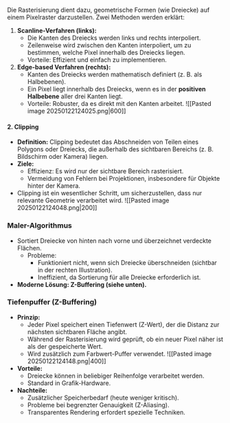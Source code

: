 Die Rasterisierung dient dazu, geometrische Formen (wie Dreiecke) auf einem Pixelraster darzustellen. Zwei Methoden werden erklärt:
1. **Scanline-Verfahren (links):**
    - Die Kanten des Dreiecks werden links und rechts interpoliert.
    - Zeilenweise wird zwischen den Kanten interpoliert, um zu bestimmen, welche Pixel innerhalb des Dreiecks liegen.
    - Vorteile: Effizient und einfach zu implementieren.
2. **Edge-based Verfahren (rechts):**
    - Kanten des Dreiecks werden mathematisch definiert (z. B. als Halbebenen).
    - Ein Pixel liegt innerhalb des Dreiecks, wenn es in der **positiven Halbebene** aller drei Kanten liegt.
    - Vorteile: Robuster, da es direkt mit den Kanten arbeitet.
![[Pasted image 20250122124025.png|600]]
#### **2. Clipping**
- **Definition:** Clipping bedeutet das Abschneiden von Teilen eines Polygons oder Dreiecks, die außerhalb des sichtbaren Bereichs (z. B. Bildschirm oder Kamera) liegen.
- **Ziele:**
    - Effizienz: Es wird nur der sichtbare Bereich rasterisiert.
    - Vermeidung von Fehlern bei Projektionen, insbesondere für Objekte hinter der Kamera.
- Clipping ist ein wesentlicher Schritt, um sicherzustellen, dass nur relevante Geometrie verarbeitet wird.
![[Pasted image 20250122124048.png|200]]
### Maler-Algorithmus
- Sortiert Dreiecke von hinten nach vorne und überzeichnet verdeckte Flächen.
    - Probleme:
        - Funktioniert nicht, wenn sich Dreiecke überschneiden (sichtbar in der rechten Illustration).
        - Ineffizient, da Sortierung für alle Dreiecke erforderlich ist.
- **Moderne Lösung: Z-Buffering (siehe unten).**
### Tiefenpuffer (Z-Buffering)
- **Prinzip:**
    - Jeder Pixel speichert einen Tiefenwert (Z-Wert), der die Distanz zur nächsten sichtbaren Fläche angibt.
    - Während der Rasterisierung wird geprüft, ob ein neuer Pixel näher ist als der gespeicherte Wert.
    - Wird zusätzlich zum Farbwert-Puffer verwendet.
![[Pasted image 20250122124148.png|400]]
- **Vorteile:**
    - Dreiecke können in beliebiger Reihenfolge verarbeitet werden.
    - Standard in Grafik-Hardware.
- **Nachteile:**
    - Zusätzlicher Speicherbedarf (heute weniger kritisch).
    - Probleme bei begrenzter Genauigkeit (Z-Aliasing).
    - Transparentes Rendering erfordert spezielle Techniken.